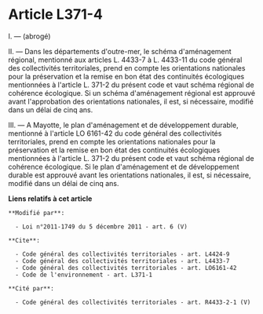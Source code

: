 # Article L371-4

I. ― (abrogé)

II. ― Dans les départements d'outre-mer, le schéma d'aménagement régional, mentionné aux articles L. 4433-7 à L. 4433-11 du
code général des collectivités territoriales, prend en compte les orientations nationales pour la préservation et la remise
en bon état des continuités écologiques mentionnées à l'article L. 371-2 du présent code et vaut schéma régional de cohérence
écologique. Si un schéma d'aménagement régional est approuvé avant l'approbation des orientations nationales, il est, si
nécessaire, modifié dans un délai de cinq ans. 

III. ― A Mayotte, le plan d'aménagement et de développement durable, mentionné à l'article LO 6161-42 du code général des
collectivités territoriales, prend en compte les orientations nationales pour la préservation et la remise en bon état des
continuités écologiques mentionnées à l'article L. 371-2 du présent code et vaut schéma régional de cohérence écologique. Si
le plan d'aménagement et de développement durable est approuvé avant les orientations nationales, il est, si nécessaire,
modifié dans un délai de cinq ans.

**Liens relatifs à cet article**

	**Modifié par**:

	  - Loi n°2011-1749 du 5 décembre 2011 - art. 6 (V)

	**Cite**:

	  - Code général des collectivités territoriales - art. L4424-9
	  - Code général des collectivités territoriales - art. L4433-7
	  - Code général des collectivités territoriales - art. LO6161-42
	  - Code de l'environnement - art. L371-1

	**Cité par**:

	  - Code général des collectivités territoriales - art. R4433-2-1 (V)
